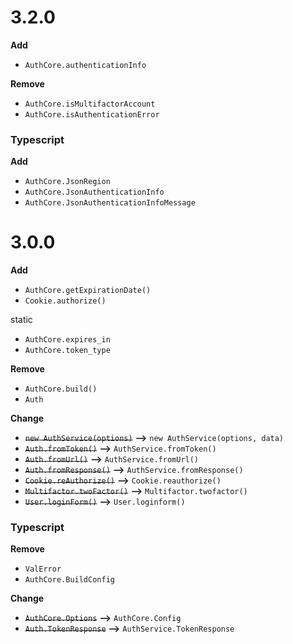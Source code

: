# 3.2.0

**Add**

-   `AuthCore.authenticationInfo`

**Remove**

-   `AuthCore.isMultifactorAccount`
-   `AuthCore.isAuthenticationError`

### Typescript

**Add**

-   `AuthCore.JsonRegion`
-   `AuthCore.JsonAuthenticationInfo`
-   `AuthCore.JsonAuthenticationInfoMessage`

# 3.0.0

**Add**

-   `AuthCore.getExpirationDate()`
-   `Cookie.authorize()`

static

-   `AuthCore.expires_in`
-   `AuthCore.token_type`

**Remove**

-   `AuthCore.build()`
-   `Auth`

**Change**

-   ~~`new AuthService(options)`~~ **-->** `new AuthService(options, data)`
-   ~~`Auth.fromToken()`~~ **-->** `AuthService.fromToken()`
-   ~~`Auth.fromUrl()`~~ **-->** `AuthService.fromUrl()`
-   ~~`Auth.fromResponse()`~~ **-->** `AuthService.fromResponse()`
-   ~~`Cookie.reAuthorize()`~~ **-->** `Cookie.reauthorize()`
-   ~~`Multifactor.twoFactor()`~~ **-->** `Multifactor.twofactor()`
-   ~~`User.loginForm()`~~ **-->** `User.loginform()`

### Typescript

**Remove**

-   `ValError`
-   `AuthCore.BuildConfig`

**Change**

-   ~~`AuthCore.Options`~~ **-->** `AuthCore.Config`
-   ~~`Auth.TokenResponse`~~ **-->** `AuthService.TokenResponse`
